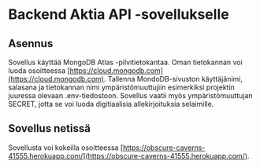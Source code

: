 # Backend Aktia API -sovellukselle
## Asennus
Sovellus käyttää MongoDB Atlas -pilvitietokantaa. Oman tietokannan voi luoda osoitteessa [https://cloud.mongodb.com](https://cloud.mongodb.com). Tallenna  MondoDB-sivuston käyttäjänimi, salasana ja tietokannan nimi ympäristömuuttujiin esimerkiksi projektin juuressa olevaan .env-tiedostoon. Sovellus vaatii myös ympäristömuuttujan SECRET, jotta se voi luoda digitiaalisia allekirjoituksia selaimille.

## Sovellus netissä
Sovellusta voi kokeilla osoitteessa [https://obscure-caverns-41555.herokuapp.com/](https://obscure-caverns-41555.herokuapp.com/).
